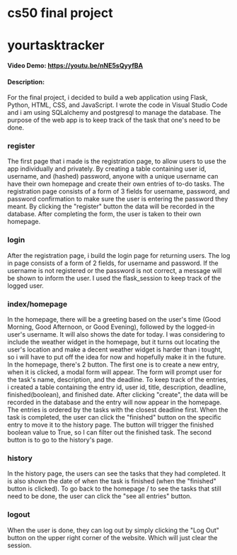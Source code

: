 # cs50 final project 
# yourtasktracker
#### Video Demo:  https://youtu.be/nNE5sQyyfBA
#### Description:
For the final project, i decided to build a web application using Flask, Python, HTML, CSS, and JavaScript.
I wrote the code in Visual Studio Code and i am using SQLalchemy and postgresql to manage the database.
The purpose of the web app is to keep track of the task that one's need to be done.

### register
The first page that i made is the registration page, to allow users to use the app individually and privately. By creating a table containing user id, username, and (hashed) password,
anyone with a unique username can have their own homepage and create their own entries of to-do tasks.
The registration page consists of a form of 3 fields for username, password, and password confirmation to make sure the user is entering the password they meant.
By clicking the "register" button the data will be recorded in the database.
After completing the form, the user is taken to their own homepage.

### login
After the registration page, i build the login page for returning users. The log in page consists of a form of 2 fields, for username and password.
If the username is not registered or the password is not correct, a message will be shown to inform the user.
I used the flask_session to keep track of the logged user.

### index/homepage
In the homepage, there will be a greeting based on the user's time (Good Morning, Good Afternoon, or Good Evening), followed by the logged-in user's username.
It will also shows the date for today.
I was considering to include the weather widget in the homepage, but it turns out locating the user's location and make a decent weather widget is harder than i tought,
so i will have to put off the idea for now and hopefully make it in the future.
In the homepage, there's 2 button.
The first one is to create a new entry, when it is clicked, a modal form will appear. The form will prompt user for the task's name, description, and the deadline.
To keep track of the entries, i created a table containing the entry id, user id, title, description, deadline, finished(boolean), and finished date.
After clicking "create", the data will be recorded in the database and
the entry will now appear in the homepage. The entries is ordered by the tasks with the closest deadline first.
When the task is completed, the user can click the "finished" button on the specific entry to move it to the history page. The button will trigger the finished boolean value to True,
so I can filter out the finished task.
The second button is to go to the history's page.

### history
In the history page, the users can see the tasks that they had completed. It is also shown the date of when the task is finished (when the "finished" button is clicked).
To go back to the homepage / to see the tasks that still need to be done, the user can click the "see all entries" button.

### logout
When the user is done, they can log out by simply clicking the "Log Out" button on the upper right corner of the website. Which will just clear the session.
